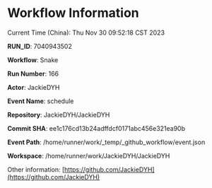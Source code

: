 # Workflow Information

Current Time (China): Thu Nov 30 09:52:18 CST 2023  

**RUN_ID**: 7040943502  

**Workflow**: Snake  

**Run Number**: 166  

**Actor**: JackieDYH  

**Event Name**: schedule  

**Repository**: JackieDYH/JackieDYH  

**Commit SHA**: ee1c176cd13b24adffdcf0171abc456e321ea90b  

**Event Path**: /home/runner/work/_temp/_github_workflow/event.json  

**Workspace**: /home/runner/work/JackieDYH/JackieDYH  

Other information: [https://github.com/JackieDYH](https://github.com/JackieDYH)
